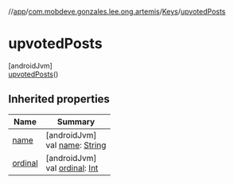 //[app](../../../../index.md)/[com.mobdeve.gonzales.lee.ong.artemis](../../index.md)/[Keys](../index.md)/[upvotedPosts](index.md)

# upvotedPosts

[androidJvm]\
[upvotedPosts](index.md)()

## Inherited properties

| Name | Summary |
|---|---|
| [name](name.md) | [androidJvm]<br>val [name](name.md): [String](https://kotlinlang.org/api/latest/jvm/stdlib/kotlin/-string/index.html) |
| [ordinal](ordinal.md) | [androidJvm]<br>val [ordinal](ordinal.md): [Int](https://kotlinlang.org/api/latest/jvm/stdlib/kotlin/-int/index.html) |
